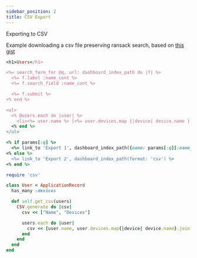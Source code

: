 ```yaml
---
sidebar_position: 2
title: CSV Export
---
```


Exporting to CSV

Example downloading a csv file preserving ransack search, based on [this gist](https://gist.github.com/pama/adff25ed1f4b796ce088ea362a08e1c5)

```ruby title='index.html.erb'
<h1>Users</h1>

<%= search_form_for @q, url: dashboard_index_path do |f| %>
  <%= f.label :name_cont %>
  <%= f.search_field :name_cont %>

  <%= f.submit %>
<% end %>

<ul>
  <% @users.each do |user| %>
    <li><%= user.name %> [<%= user.devices.map {|device| device.name }.join(', ') %>]</li>
  <% end %>
</ul>

<% if params[:q] %>
  <%= link_to 'Export 1', dashboard_index_path({name: params[:q][:name_cont]}.merge({format: :csv})) %>
<% else %>
  <%= link_to 'Export 2', dashboard_index_path(format: 'csv') %>
<% end %>
```

```ruby title='user.rb'
require 'csv'

class User < ApplicationRecord
  has_many :devices

  def self.get_csv(users)
    CSV.generate do |csv|
      csv << ["Name", "Devices"]

      users.each do |user|
        csv << [user.name, user.devices.map{|device| device.name}.join(', ')]
      end
    end
  end
end
```
